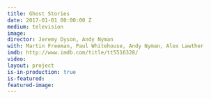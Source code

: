 ```yaml
---
title: Ghost Stories
date: 2017-01-01 00:00:00 Z
medium: television
image: 
director: Jeremy Dyson, Andy Nyman
with: Martin Freeman, Paul Whitehouse, Andy Nyman, Alex Lawther
imdb: http://www.imdb.com/title/tt5516328/
video: 
layout: project
is-in-production: true
is-featured: 
featured-image: 
---
```


